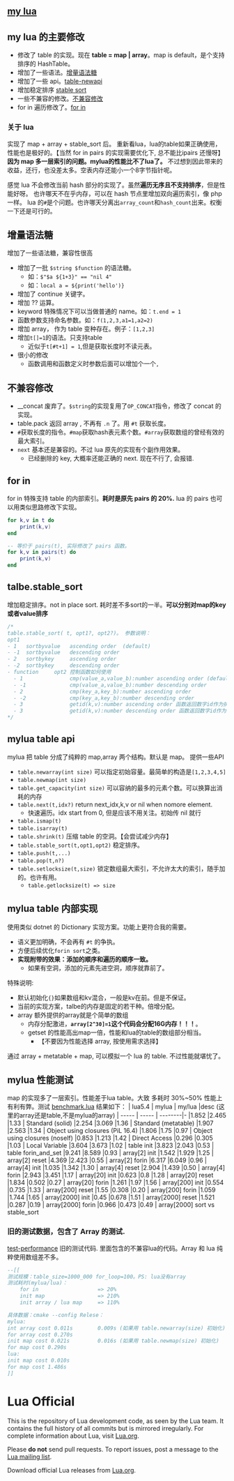 [my lua](./doc/mylua.md)
--------
## my lua 的主要修改
- 修改了 table 的实现。现在 **table = map | array**。map is default，是个支持排序的 HashTable。
- 增加了一些语法。[增量语法糖](#增量语法糖)
- 增加了一些 api。[table-newapi](#mylua-table-api)
- 增加稳定排序 [stable sort](#talbestable_sort)
- 一些不兼容的修改。[不兼容修改](#不兼容修改)
- for in 遍历修改了。[for in](#for-in)

### 关于 lua
实现了 map + array + stable_sort 后。
重新看lua，lua的table如果正确使用，性能也是极好的。【当然 for in pairs 的实现需要优化下, 总不能比ipairs 还慢呀】
**因为 map 多一层索引的问题。mylua的性能比不了lua了。**
不过想到因此带来的收益，还行，也没差太多。空表内存还能小一个8字节指针呢。

感觉 lua 不会修改当前 hash 部分的实现了。虽然**遍历无序且不支持排序**，但是性能好呀。
也许哪天不在乎内存，可以在 hash 节点里增加双向遍历索引，像 php 一样。
lua 的`#`是个问题。也许哪天分离出`array_count`和`hash_count`出来。权衡一下还是可行的。

## 增量语法糖
增加了一些语法糖，兼容性很高
- 增加了一批 `$string $function` 的语法糖。
  - 如：`$"$a ${1+3}" == "nil 4"`
  - 如：`local a = ${print('hello')}`
- 增加了 continue 关键字。
- 增加 ?? 运算。
- keyword 特殊情况下可以当做普通的 name。如：`t.end = 1`
- 函数参数支持命名参数。如：`f(1,2,3,a1=1,a2=2)`
- 增加 array， 作为 table 变种存在。例子：`[1,2,3]`
- 增加`t[]=1`的语法。只支持table
  - 近似于`t[#t+1] = 1`,但是获取长度时不读元表。
- 很小的修改
  - 函数调用和函数定义时参数后面可以增加个一个`,`

## 不兼容修改
- __concat 废弃了。`$string`的实现复用了`OP_CONCAT`指令，修改了 concat 的实现。
- table.pack 返回 array , 不再有 `.n` 了。用 `#t` 获取长度。
- `#`获取长度的指令。`#map`获取hash表元素个数。`#array`获取数组的曾经有效的最大索引。
- `next` 基本还是兼容的。不过 lua 原先的实现有个副作用效果。
  - 已经删除的 key, 大概率还能正确的 next. 现在不行了, 会报错.

## for in
for in 特殊支持 table 的内部索引。**耗时是原先 pairs 的 20%.**
lua 的 pairs 也可以用类似思路修改下实现。
```lua
for k,v in t do
    print(k,v)
end

-- 等价于 pairs(t), 实际修改了 pairs 函数。
for k,v in pairs(t) do
    print(k,v)
end
```

## talbe.stable_sort

增加稳定排序。not in place sort. 耗时差不多sort的一半。**可以分别对map的key或者value排序**
```c
/*
table.stable_sort( t, opt1?, opt2?)。 参数说明：
opt1
- 1   sortbyvalue   ascending order  (default)
- -1  sortbyvalue   descending order
- 2   sortbykey     ascending order
- -2  sortbykey     descending order
- function     opt2 控制函数如何使用
  - 1               cmp(value_a,value_b):number ascending order (default)
  - -1              cmp(value_a,value_b):number descending order
  - 2               cmp(key_a,key_b):number ascending order
  - -2              cmp(key_a,key_b):number descending order
  - 3               getid(k,v):number ascending order 函数返回数字id作为排序依据
  - 3               getid(k,v):number descending order 函数返回数字id作为排序依据
*/
```

## mylua table api
mylua 把 table 分成了纯粹的 map,array 两个结构。默认是 map。
提供一些API
- `table.newarray(int size)` 可以指定初始容量。最简单的构造是`[1,2,3,4,5]`
- `table.newmap(int size)`
- `table.get_capacity(int size)` 可以容纳的最多的元素个数。可以换算出消耗的内存
- `table.next(t,idx?)` return next_idx,k,v or nil when nomore element.
  - 快速遍历。idx start from 0, 但是应该不用关注。初始传 nil 就行
- `table.ismap(t)`
- `table.isarray(t)`
- `table.shrink(t)` 压缩 table 的空洞。【会尝试减少内存】
- `table.stable_sort(t,opt1,opt2)` 稳定排序。
- `table.push(t,...)`
- `table.pop(t,n?)`
- `table.setlocksize(t,size)` 锁定数组最大索引，不允许太大的索引，随手加的。也许有用。
  - `table.getlocksize(t) => size`

## mylua table 内部实现 
使用类似 dotnet 的 Dictionary 实现方案。功能上更符合我的需要。
- 语义更加明确，不会再有 `#t` 的争执。
- 方便后续优化`forin sort`之类。
- **实现附带的效果：添加的顺序和遍历的顺序一致。**
  - 如果有空洞，添加的元素先进空洞，顺序就靠前了。

特殊说明:
- 默认初始化`{}`如果数组和kv混合，一般是kv在前。但是不保证。
- 当前的实现方案，talbe的内存是固定的若干种。倍增分配。
- array 额外提供的array就是个简单的数组
  - 内存分配激进，**`array[2^30]=1`这个代码会分配16G内存！！！**。
  - getset 的性能高出map一倍，性能和lua的table的数组部分相当。
    - 【不要因为性能选择 array, 按使用需求选择】

通过 array + metatable + map, 可以模拟一个 lua 的 table. 不过性能就堪忧了。
## mylua 性能测试
map 的实现多了一层索引。性能差于lua table。大致 多耗时 30%~50%
性能上有利有弊。测试 [benchmark.lua](./testes/benchmark.lua) 结果如下：
| lua5.4 | mylua  | my/lua  |desc (这里的array还是table,不是mylua的array)
| -----  | -----  | --------|-
|1.852   |2.465   |1.33     | Standard (solid)
|2.254   |3.069   |1.36     | Standard (metatable)
|1.907   |2.563   |1.34     | Object using closures (PiL 16.4)
|1.806   |1.75    |0.97     | Object using closures (noself)
|0.853   |1.213   |1.42     | Direct Access
|0.296   |0.305   |1.03     | Local Variable
|3.604   |3.673   |1.02     | table init
|3.823   |2.043   |0.53     | table forin_and_set
|9.241   |8.589   |0.93     | array[2] init
|1.542   |1.929   |1.25     | array[2] reset
|4.369   |2.423   |0.55     | array[2] forin
|6.317   |6.049   |0.96     | array[4] init
|1.035   |1.342   |1.30     | array[4] reset
|2.904   |1.439   |0.50     | array[4] forin
|2.943   |3.451   |1.17     | array[20] init
|0.623   |0.8     |1.28     | array[20] reset
|1.834   |0.502   |0.27     | array[20] forin
|1.261   |1.97    |1.56     | array[200] init
|0.554   |0.735   |1.33     | array[200] reset
|1.55    |0.308   |0.20     | array[200] forin
|1.059   |1.744   |1.65     | array[2000] init
|0.45    |0.678   |1.51     | array[2000] reset
|1.521   |0.287   |0.19     | array[2000] forin
|0.966   |0.473   |0.49     | array[2000] sort vs stable_sort

### 旧的测试数据，包含了 Array 的测试.
[test-performance](./testes/test-performance.lua) 旧的测试代码. 里面包含的不兼容lua的代码。Array 和 lua 纯粹使用数组差不多。
```lua
--[[
测试规模：table_size=1000_000 for_loop=100。PS: lua没有array
测试耗时(mylua/lua)：
    for in                   => 20%
    init map                 => 210%
    init array / lua map     => 110%

具体数据：cmake --config Relese：
mylua:
int array cost 0.011s        0.009s (如果用 table.newarray(size) 初始化)
for array cost 0.270s
init map cost 0.021s         0.016s (如果用 table.newmap(size) 初始化)
for map cost 0.290s
lua:
init map cost 0.010s
for map cost 1.486s
]]
```
# Lua Official

This is the repository of Lua development code, as seen by the Lua team. It contains the full history of all commits but is mirrored irregularly. For complete information about Lua, visit [Lua.org](https://www.lua.org/).

Please **do not** send pull requests. To report issues, post a message to the [Lua mailing list](https://www.lua.org/lua-l.html).

Download official Lua releases from [Lua.org](https://www.lua.org/download.html).
